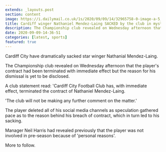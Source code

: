 ```yaml
---
extends: _layouts.post
section: content
image: https://i.dailymail.co.uk/1s/2020/09/09/14/32965758-0-image-a-5_1599658127452.jpg 
title: Cardiff winger Nathaniel Mendez-Laing SACKED by the club in mysterious circumstances 
description: The Championship club revealed on Wednesday afternoon that the players contract had been terminated with immediate effect but the reason for his dismissal is yet to be disclosed. 
date: 2020-09-09-14-36-51 
categories: [latest, sports] 
featured: true 
--- 
```

Cardiff City have dramatically sacked star winger Nathanial Mendez-Laing. 

The Championship club revealed on Wednesday afternoon that the player's contract had been terminated with immediate effect but the reason for his dismissal is yet to be disclosed. 

A club statement read: 'Cardiff City Football Club has, with immediate effect, terminated the contract of Nathaniel Mendez-Laing.



'The club will not be making any further comment on the matter.'

The player deleted all of his social media channels as speculation gathered pace as to the reason behind his breach of contract, which in turn led to his sacking. 

Manager Neil Harris had revealed previously that the player was not involved in pre-season because of 'personal reasons'. 

More to follow.  

